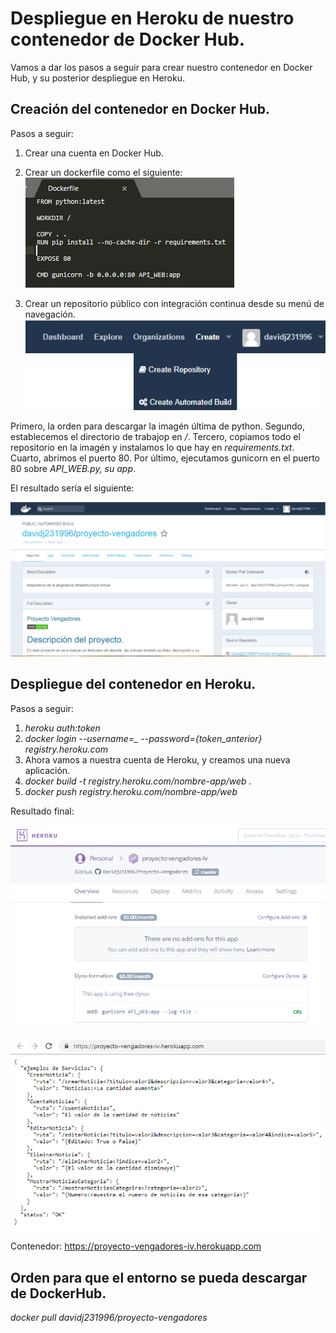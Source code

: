 # Despliegue en Heroku de nuestro contenedor de Docker Hub.

Vamos a dar los pasos a seguir para crear nuestro contenedor en Docker Hub, y su posterior despliegue en Heroku.

## Creación del contenedor en Docker Hub.

Pasos a seguir:

1. Crear una cuenta en Docker Hub.
2. Crear un dockerfile como el siguiente:
![Dockerfile](https://github.com/Davidj231996/Proyecto-Vengadores/blob/master/docs/Imagenes/dockerfile.PNG)

3. Crear un repositorio público con integración continua desde su menú de navegación.
![Docker](https://github.com/Davidj231996/Proyecto-Vengadores/blob/master/docs/Imagenes/docker.png)

Primero, la orden para descargar la imagén última de python. Segundo, establecemos el directorio de trabajop en */*. Tercero, copiamos todo el repositorio en la imagén y instalamos lo que hay en *requirements.txt*. Cuarto, abrimos el puerto 80. Por último, ejecutamos gunicorn en el puerto 80 sobre *API_WEB.py, su app*.

El resultado sería el siguiente:

![Contenedor](https://github.com/Davidj231996/Proyecto-Vengadores/blob/master/docs/Imagenes/contenedor.PNG)

## Despliegue del contenedor en Heroku.

Pasos a seguir:

1. *heroku auth:token*
2. *docker login --username=_ --password={token_anterior} registry.heroku.com*
3. Ahora vamos a nuestra cuenta de Heroku, y creamos una nueva aplicación.
4. *docker build -t registry.heroku.com/nombre-app/web .*
5. *docker push registry.heroku.com/nombre-app/web*

Resultado final:

![Despliegue](https://github.com/Davidj231996/Proyecto-Vengadores/blob/master/docs/Imagenes/heroku_contenedor.PNG)

![Aplicación](https://github.com/Davidj231996/Proyecto-Vengadores/blob/master/docs/Imagenes/contenedor_app.PNG)

Contenedor: https://proyecto-vengadores-iv.herokuapp.com

## Orden para que el entorno se pueda descargar de DockerHub.

*docker pull davidj231996/proyecto-vengadores*
